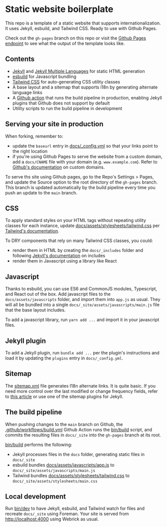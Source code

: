 # Static website boilerplate

This repo is a template of a static website that supports internationalization.
It uses Jekyll, esbuild, and Tailwind CSS.
Ready to use with Github Pages.

Check out the `gh-pages` branch on this repo or visit the [Github Pages endpoint](https://vaharoni.github.io/static-site-boilerplate/)
to see what the output of the template looks like.

## Contents

- [Jekyll](https://jekyllrb.com/) and
  [Jekyll Multiple Languages](https://github.com/kurtsson/jekyll-multiple-languages-plugin) for static HTML generation
- [esbuild](https://esbuild.github.io/) for Javascript bundling
- [Tailwind CSS](https://tailwindcss.com/) for auto-generating CSS utility classes
- A base layout and a sitemap that supports i18n by generating alternate language links
- A [Github action](https://docs.github.com/en/actions) that runs the build pipeline in production,
  enabling Jekyll plugins that Github does not support by default
- Utility scripts to run the build pipeline in development

## Serving your site in production

When forking, remember to:

- update the `baseurl` entry in [docs/\_config.yml](docs/_config.yml) so that your links point to the right location
- if you're using Github Pages to serve the website from a custom domain, add a `docs/CNAME` file with your
  domain (e.g. `www.example.com`). Refer to [Github's documentation](https://docs.github.com/en/pages/configuring-a-custom-domain-for-your-github-pages-site)
  on custom domains.

To serve ths site using Github pages, go to the Repo's Settings > Pages, and update the Source option to the
root directory of the `gh-pages` branch. This branch is updated automatically by the build pipeline every time you
push an update to the `main` branch.

## CSS

To apply standard styles on your HTML tags without repeating utility classes for each instance, update
[docs/assets/stylesheets/tailwind.css](docs/assets/stylesheets/tailwind.css) per
[Tailwind's documentation](https://tailwindcss.com/docs/adding-custom-styles#using-css-and-layer).

To DRY components that rely on many Tailwind CSS classes, you could:

- render them in HTML by creating the `docs/_includes` folder and following [Jekyll's documentation](https://jekyllrb.com/docs/includes/) on includes
- render them in Javascript using a library like React

## Javascript

Thanks to esbuild, you can use ES6 and CommonJS modules, Typescript, and React out of the box.
Add javascript files to the `docs/assets/javascripts` folder, and import them into `app.js` as usual.
They will all be bundled into a single `docs/_site/assets/javascripts/main.js` file that the base layout includes.

To add a javascript library, run `yarn add ...` and import it in your javascript files.

## Jekyll plugin

To add a Jekyll plugin, run `bundle add ...` per the plugin's instructions and load it by updating the `plugins`
entry in `docs/_config.yml`.

## Sitemap

The [sitemap.xml](docs/sitemap.xml) file generates I18n alternate links. It is quite basic.
If you need more control over the last modified or change frequency fields,
refer to [this article](http://www.independent-software.com/generating-a-sitemap-xml-with-jekyll-without-a-plugin.html)
or use one of the sitemap plugins for Jekyll.

## The build pipeline

When pushing changes to the `main` branch on Github, the [.github/workflows/build.yml](.github/workflows/build.yml)
Github Action runs the [bin/build](bin/build) script, and commits the resulting files in `docs/_site` into
the `gh-pages` branch at its root.

[bin/build](bin/build) performs the following:

- Jekyll processes files in the `docs` folder, generating static files in `docs/_site`
- esbuild bundles [docs/assets/javascripts/app.js](docs/assets/javascripts/app.js) to `docs/_site/assets/javascripts/main.js`
- Tailwind bundles [docs/assets/stylesheets/tailwind.css](docs/assets/stylesheets/tailwind.css) to `docs/_site/assets/stylesheets/main.css`

## Local development

Run [bin/dev](bin/dev) to have Jekyll, esbuild, and Tailwind watch for files and recreate `docs/_site` using Foreman.
Your site is served from [http://localhost:4000](http://localhost:4000) using Webrick as usual.
